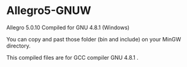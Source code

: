 Allegro5-GNUW
=============

Allegro 5.0.10 Compiled for GNU 4.8.1 (Windows)

You can copy and past those folder (bin and include) on your MinGW directory.

This compiled files are for GCC compiler GNU 4.8.1 .

